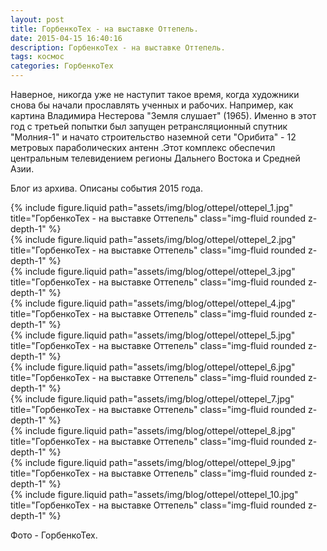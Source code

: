 ```yaml
---
layout: post
title: ГорбенкоТех - на выставке Оттепель.
date: 2015-04-15 16:40:16
description: ГорбенкоТех - на выставке Оттепель.
tags: космос
categories: ГорбенкоТех
---
```


Наверное, никогда уже не наступит такое время, когда художники снова бы начали прославлять ученных и рабочих. Например, как картина Владимира Нестерова "Земля слушает" (1965). Именно в этот год с третьей попытки был запущен ретрансляционный спутник "Молния-1" и начато строительство наземной сети "Орибита" - 12 метровых параболических антенн .Этот комплекс обеспечил центральным телевидением регионы Дальнего Востока и Средней Азии.

Блог из архива. Описаны события 2015 года.

<div class="row justify-content-sm-center">
    <div class="col-sm-8 mt-3 mt-md-0">
        {% include figure.liquid path="assets/img/blog/ottepel/ottepel_1.jpg" title="ГорбенкоТех - на выставке Оттепель" class="img-fluid rounded z-depth-1" %}
    </div>
</div> 

<div class="row justify-content-sm-center">
    <div class="col-sm-8 mt-3 mt-md-0">
        {% include figure.liquid path="assets/img/blog/ottepel/ottepel_2.jpg" title="ГорбенкоТех - на выставке Оттепель" class="img-fluid rounded z-depth-1" %}
    </div>
</div>

<div class="row justify-content-sm-center">
    <div class="col-sm-8 mt-3 mt-md-0">
        {% include figure.liquid path="assets/img/blog/ottepel/ottepel_3.jpg" title="ГорбенкоТех - на выставке Оттепель" class="img-fluid rounded z-depth-1" %}
    </div>
</div>

<div class="row justify-content-sm-center">
    <div class="col-sm-8 mt-3 mt-md-0">
        {% include figure.liquid path="assets/img/blog/ottepel/ottepel_4.jpg" title="ГорбенкоТех - на выставке Оттепель" class="img-fluid rounded z-depth-1" %}
    </div>
</div>

<div class="row justify-content-sm-center">
    <div class="col-sm-8 mt-3 mt-md-0">
        {% include figure.liquid path="assets/img/blog/ottepel/ottepel_5.jpg" title="ГорбенкоТех - на выставке Оттепель" class="img-fluid rounded z-depth-1" %}
    </div>
</div>

<div class="row justify-content-sm-center">
    <div class="col-sm-8 mt-3 mt-md-0">
        {% include figure.liquid path="assets/img/blog/ottepel/ottepel_6.jpg" title="ГорбенкоТех - на выставке Оттепель" class="img-fluid rounded z-depth-1" %}
    </div>
</div>

<div class="row justify-content-sm-center">
    <div class="col-sm-8 mt-3 mt-md-0">
        {% include figure.liquid path="assets/img/blog/ottepel/ottepel_7.jpg" title="ГорбенкоТех - на выставке Оттепель" class="img-fluid rounded z-depth-1" %}
    </div>
</div>

<div class="row justify-content-sm-center">
    <div class="col-sm-8 mt-3 mt-md-0">
        {% include figure.liquid path="assets/img/blog/ottepel/ottepel_8.jpg" title="ГорбенкоТех - на выставке Оттепель" class="img-fluid rounded z-depth-1" %}
    </div>
</div>

<div class="row justify-content-sm-center">
    <div class="col-sm-8 mt-3 mt-md-0">
        {% include figure.liquid path="assets/img/blog/ottepel/ottepel_9.jpg" title="ГорбенкоТех - на выставке Оттепель" class="img-fluid rounded z-depth-1" %}
    </div>
</div>

<div class="row justify-content-sm-center">
    <div class="col-sm-8 mt-3 mt-md-0">
        {% include figure.liquid path="assets/img/blog/ottepel/ottepel_10.jpg" title="ГорбенкоТех - на выставке Оттепель" class="img-fluid rounded z-depth-1" %}
    </div>
</div>

Фото - ГорбенкоТех.